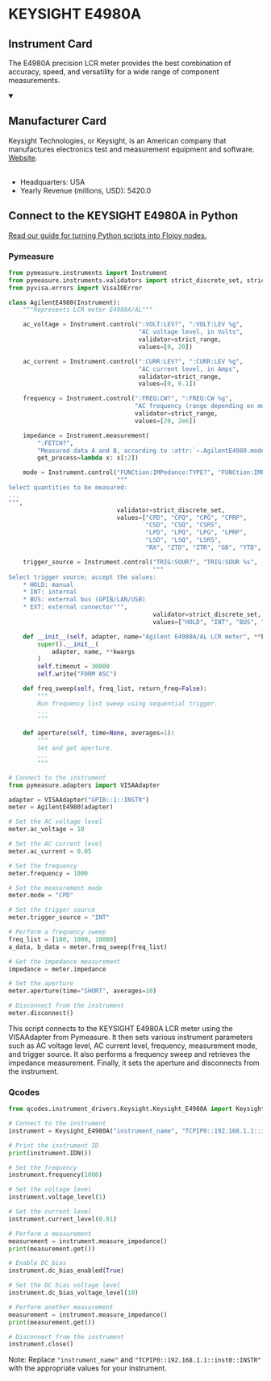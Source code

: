 
# KEYSIGHT E4980A

## Instrument Card

The E4980A precision LCR meter provides the best combination of accuracy, speed, and versatility for a wide range of component measurements.

<details open>
<summary><h2>Manufacturer Card</h2></summary>
Keysight Technologies, or Keysight, is an American company that manufactures electronics test and measurement equipment and software. <a href=https://www.keysight.com/us/en/home.html>Website</a>.
<br></br>
<ul>
  <li>Headquarters: USA</li>
  <li>Yearly Revenue (millions, USD): 5420.0</li>
</ul>
</details>

## Connect to the KEYSIGHT E4980A in Python

[Read our guide for turning Python scripts into Flojoy nodes.](https://docs.flojoy.ai/custom-nodes/creating-custom-node/)


### Pymeasure


```python
from pymeasure.instruments import Instrument
from pymeasure.instruments.validators import strict_discrete_set, strict_range
from pyvisa.errors import VisaIOError

class AgilentE4980(Instrument):
    """Represents LCR meter E4980A/AL"""

    ac_voltage = Instrument.control(":VOLT:LEV?", ":VOLT:LEV %g",
                                    "AC voltage level, in Volts",
                                    validator=strict_range,
                                    values=[0, 20])

    ac_current = Instrument.control(":CURR:LEV?", ":CURR:LEV %g",
                                    "AC current level, in Amps",
                                    validator=strict_range,
                                    values=[0, 0.1])

    frequency = Instrument.control(":FREQ:CW?", ":FREQ:CW %g",
                                   "AC frequency (range depending on model), in Hertz",
                                   validator=strict_range,
                                   values=[20, 2e6])

    impedance = Instrument.measurement(
        ":FETCH?",
        "Measured data A and B, according to :attr:`~.AgilentE4980.mode`",
        get_process=lambda x: x[:2])

    mode = Instrument.control("FUNCtion:IMPedance:TYPE?", "FUNCtion:IMPedance:TYPE %s",
                              """
Select quantities to be measured:
...
""",
                              validator=strict_discrete_set,
                              values=["CPD", "CPQ", "CPG", "CPRP",
                                      "CSD", "CSQ", "CSRS",
                                      "LPD", "LPQ", "LPG", "LPRP",
                                      "LSD", "LSQ", "LSRS",
                                      "RX", "ZTD", "ZTR", "GB", "YTD", "YTR", ])

    trigger_source = Instrument.control("TRIG:SOUR?", "TRIG:SOUR %s",
                                        """
Select trigger source; accept the values:
    * HOLD: manual
    * INT: internal
    * BUS: external bus (GPIB/LAN/USB)
    * EXT: external connector""",
                                        validator=strict_discrete_set,
                                        values=["HOLD", "INT", "BUS", "EXT"])

    def __init__(self, adapter, name="Agilent E4980A/AL LCR meter", **kwargs):
        super().__init__(
            adapter, name, **kwargs
        )
        self.timeout = 30000
        self.write("FORM ASC")

    def freq_sweep(self, freq_list, return_freq=False):
        """
        Run frequency list sweep using sequential trigger.
        ...
        """

    def aperture(self, time=None, averages=1):
        """
        Set and get aperture.
        ...
        """

# Connect to the instrument
from pymeasure.adapters import VISAAdapter

adapter = VISAAdapter("GPIB::1::INSTR")
meter = AgilentE4980(adapter)

# Set the AC voltage level
meter.ac_voltage = 10

# Set the AC current level
meter.ac_current = 0.05

# Set the frequency
meter.frequency = 1000

# Set the measurement mode
meter.mode = "CPD"

# Set the trigger source
meter.trigger_source = "INT"

# Perform a frequency sweep
freq_list = [100, 1000, 10000]
a_data, b_data = meter.freq_sweep(freq_list)

# Get the impedance measurement
impedance = meter.impedance

# Set the aperture
meter.aperture(time="SHORT", averages=10)

# Disconnect from the instrument
meter.disconnect()
```

This script connects to the KEYSIGHT E4980A LCR meter using the VISAAdapter from Pymeasure. It then sets various instrument parameters such as AC voltage level, AC current level, frequency, measurement mode, and trigger source. It also performs a frequency sweep and retrieves the impedance measurement. Finally, it sets the aperture and disconnects from the instrument.

### Qcodes

```python
from qcodes.instrument_drivers.Keysight.Keysight_E4980A import Keysight_E4980A

# Connect to the instrument
instrument = Keysight_E4980A("instrument_name", "TCPIP0::192.168.1.1::inst0::INSTR")

# Print the instrument ID
print(instrument.IDN())

# Set the frequency
instrument.frequency(1000)

# Set the voltage level
instrument.voltage_level(1)

# Set the current level
instrument.current_level(0.01)

# Perform a measurement
measurement = instrument.measure_impedance()
print(measurement.get())

# Enable DC bias
instrument.dc_bias_enabled(True)

# Set the DC bias voltage level
instrument.dc_bias_voltage_level(10)

# Perform another measurement
measurement = instrument.measure_impedance()
print(measurement.get())

# Disconnect from the instrument
instrument.close()
```
Note: Replace `"instrument_name"` and `"TCPIP0::192.168.1.1::inst0::INSTR"` with the appropriate values for your instrument.

